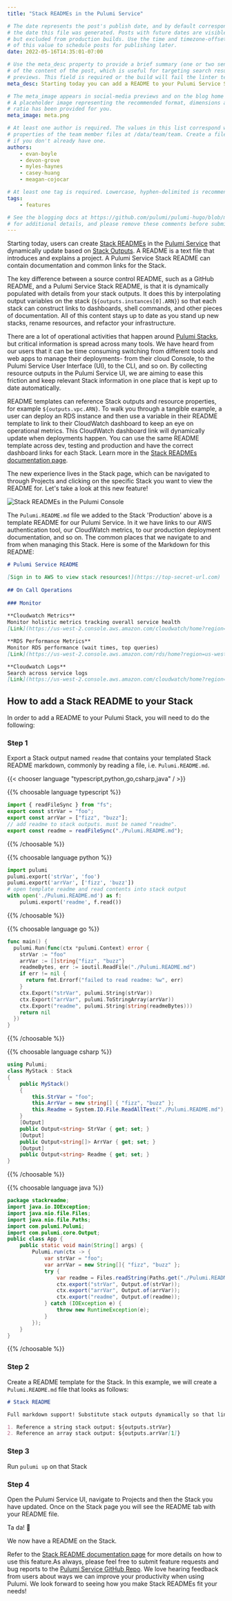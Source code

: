 ```yaml
---
title: "Stack READMEs in the Pulumi Service"

# The date represents the post's publish date, and by default corresponds with
# the date this file was generated. Posts with future dates are visible in development,
# but excluded from production builds. Use the time and timezone-offset portions of
# of this value to schedule posts for publishing later.
date: 2022-05-16T14:35:01-07:00

# Use the meta_desc property to provide a brief summary (one or two sentences)
# of the content of the post, which is useful for targeting search results or social-media
# previews. This field is required or the build will fail the linter test.
meta_desc: Starting today you can add a README to your Pulumi Service Stacks to store key links, CLI commands and documentation.

# The meta_image appears in social-media previews and on the blog home page.
# A placeholder image representing the recommended format, dimensions and aspect
# ratio has been provided for you.
meta_image: meta.png

# At least one author is required. The values in this list correspond with the `id`
# properties of the team member files at /data/team/team. Create a file for yourself
# if you don't already have one.
authors:
    - evan-boyle
    - devon-grove
    - myles-haynes
    - casey-huang
    - meagan-cojocar

# At least one tag is required. Lowercase, hyphen-delimited is recommended.
tags:
    - features

# See the blogging docs at https://github.com/pulumi/pulumi-hugo/blob/master/BLOGGING.md.
# for additional details, and please remove these comments before submitting for review.
---
```


Starting today, users can create [Stack READMEs](https://www.pulumi.com/docs/intro/pulumi-service/projects-and-stacks/#stack-readme) in the [Pulumi Service](https://app.pulumi.com) that dynamically update based on [Stack Outputs](https://www.pulumi.com/learn/building-with-pulumi/stack-outputs). A README is a text file that introduces and explains a project. A Pulumi Service Stack README can contain documentation and common links for the Stack.

<!--more-->

The key difference between a source control README, such as a GitHub README, and a Pulumi Service Stack README, is that it is dynamically populated with details from your stack outputs. It does this by interpolating output variables on the stack (`${outputs.instances[0].ARN}`) so that each stack can construct links to dashboards, shell commands, and other pieces of documentation. All of this content stays up to date as you stand up new stacks, rename resources, and refactor your infrastructure.

There are a lot of operational activities that happen around [Pulumi Stacks](https://www.pulumi.com/docs/intro/concepts/stack), but critical information is spread across many tools. We have heard from our users that it can be time consuming switching from different tools and web apps to manage their deployments- from their cloud Console, to the Pulumi Service User Interface (UI), to the CLI, and so on. By collecting resource outputs in the Pulumi Service UI, we are aiming to ease this friction and keep relevant Stack information in one place that is kept up to date automatically.

README templates can reference Stack outputs and resource properties, for example `${outputs.vpc.ARN}`. To walk you through a tangible example, a user can deploy an RDS instance and then use a variable in their README template to link to their CloudWatch dashboard to keep an eye on operational metrics. This CloudWatch dashboard link will dynamically update when deployments happen. You can use the same README template across dev, testing and production and have the correct dashboard links for each Stack. Learn more in the [Stack READMEs documentation page](https://www.pulumi.com/docs/intro/pulumi-service/projects-and-stacks/#stack-readme).

The new experience lives in the Stack page, which can be navigated to through Projects and clicking on the specific Stack you want to view the README for. Let's take a look at this new feature!

![Stack READMEs in the Pulumi Console](stack-readme.gif)

The `Pulumi.README.md` file we added to the Stack 'Production' above is a template README for our Pulumi Service. In it we have links to our AWS authentication tool, our CloudWatch metrics, to our production deployment documentation, and so on. The common places that we navigate to and from when managing this Stack. Here is some of the Markdown for this README:

```markdown
# Pulumi Service README

[Sign in to AWS to view stack resources!](https://top-secret-url.com)
​
## On Call Operations
​
### Monitor
​
**Cloudwatch Metrics**
Monitor holistic metrics tracking overall service health
[Link](https://us-west-2.console.aws.amazon.com/cloudwatch/home?region=us-west-2#dashboards:name=${outputs.dashboardName})

**RDS Performance Metrics**
Monitor RDS performance (wait times, top queries)
[Link](https://us-west-2.console.aws.amazon.com/rds/home?region=us-west-2#performance-insights-v20206:/resourceId/${database.databaseCluster.id}/resourceName/${outputs.rdsClusterWriterInstance})

**Cloudwatch Logs**
Search across service logs
[Link](https://us-west-2.console.aws.amazon.com/cloudwatch/home?region=us-west-2#logStream:group=${outputs.cloudwatchLogGroup})
```

## How to add a Stack README to your Stack

In order to add a README to your Pulumi Stack, you will need to do the following:

### Step 1

Export a Stack output named `readme` that contains your templated Stack README markdown, commonly by reading a file, i.e. `Pulumi.README.md`.

{{< chooser language "typescript,python,go,csharp,java" / >}}

{{% choosable language typescript %}}

```typescript
import { readFileSync } from "fs";
export const strVar = "foo";
export const arrVar = ["fizz", "buzz"];
// add readme to stack outputs. must be named "readme".
export const readme = readFileSync("./Pulumi.README.md");
```

{{% /choosable %}}

{{% choosable language python %}}

```python
import pulumi
pulumi.export('strVar', 'foo')
pulumi.export('arrVar', ['fizz', 'buzz'])
# open template readme and read contents into stack output
with open('./Pulumi.README.md') as f:
    pulumi.export('readme', f.read())
```

{{% /choosable %}}

{{% choosable language go %}}

```go
func main() {
  pulumi.Run(func(ctx *pulumi.Context) error {
    strVar := "foo"
    arrVar := []string{"fizz", "buzz"}
    readmeBytes, err := ioutil.ReadFile("./Pulumi.README.md")
    if err != nil {
      return fmt.Errorf("failed to read readme: %w", err)
    }
    ctx.Export("strVar", pulumi.String(strVar))
    ctx.Export("arrVar", pulumi.ToStringArray(arrVar))
    ctx.Export("readme", pulumi.String(string(readmeBytes)))
    return nil
  })
}
```

{{% /choosable %}}

{{% choosable language csharp %}}

```csharp
using Pulumi;
class MyStack : Stack
{
    public MyStack()
    {
        this.StrVar = "foo";
        this.ArrVar = new string[] { "fizz", "buzz" };
        this.Readme = System.IO.File.ReadAllText("./Pulumi.README.md");
    }
    [Output]
    public Output<string> StrVar { get; set; }
    [Output]
    public Output<string[]> ArrVar { get; set; }
    [Output]
    public Output<string> Readme { get; set; }
}
```

{{% /choosable %}}

{{% choosable language java %}}

```java
package stackreadme;
import java.io.IOException;
import java.nio.file.Files;
import java.nio.file.Paths;
import com.pulumi.Pulumi;
import com.pulumi.core.Output;
public class App {
    public static void main(String[] args) {
        Pulumi.run(ctx -> {
            var strVar = "foo";
            var arrVar = new String[]{ "fizz", "buzz" };
            try {
                var readme = Files.readString(Paths.get("./Pulumi.README.md"));
                ctx.export("strVar", Output.of(strVar));
                ctx.export("arrVar", Output.of(arrVar));
                ctx.export("readme", Output.of(readme));
            } catch (IOException e) {
                throw new RuntimeException(e);
            }
        });
    }
}
```

{{% /choosable %}}

### Step 2

Create a README template for the Stack. In this example, we will create a `Pulumi.README.md` file that looks as follows:

```markdown
# Stack README

Full markdown support! Substitute stack outputs dynamically so that links can depend on your infrastructure! Link to dashboards, logs, metrics, and more.

1. Reference a string stack output: ${outputs.strVar}
2. Reference an array stack output: ${outputs.arrVar[1]}
```

### Step 3

Run `pulumi up` on that Stack

### Step 4

Open the Pulumi Service UI, navigate to Projects and then the Stack you have updated. Once on the Stack page you will see the README tab with your README file.

Ta da! 🎉

We now have a README on the Stack.

Refer to the [Stack README documentation page](https://www.pulumi.com/docs/intro/pulumi-service/projects-and-stacks/#stack-readme) for more details on how to use this feature.As always, please feel free to submit feature requests and bug reports to the [Pulumi Service GitHub Repo](https://github.com/pulumi/service-requests). We love hearing feedback from users about ways we can improve your productivity when using Pulumi. We look forward to seeing how you make Stack READMEs fit your needs!
